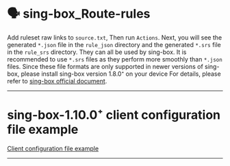 # 🗣 sing-box_Route-rules

Add ruleset raw links to `source.txt`, Then run `Actions`. Next, you will see the generated `*.json` file in the `rule_json` directory and the generated `*.srs` file in the `rule_srs` directory. They can all be used by sing-box. It is recommended to use `*.srs` files as they perform more smoothly than `*.json` files. Since these file formats are only supported in newer versions of sing-box, please install sing-box version 1.8.0⁺ on your device For details, please refer to [sing-box official document](https://sing-box.sagernet.org).

---

# sing-box-1.10.0⁺ client configuration file example

[Client configuration file example](https://raw.githubusercontent.com/tangnahuaite/sing-box_Route-rules/main/1.10.0⁺example.json)

---
